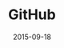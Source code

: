 ---
layout: post
title:  GitHub
description: Checkout my github for more of my projects.
img: /Blog/assets/img/Octocat.jpg
img_height: 400
date:   2015-09-18
site: "https://github.com/asipple1"
---